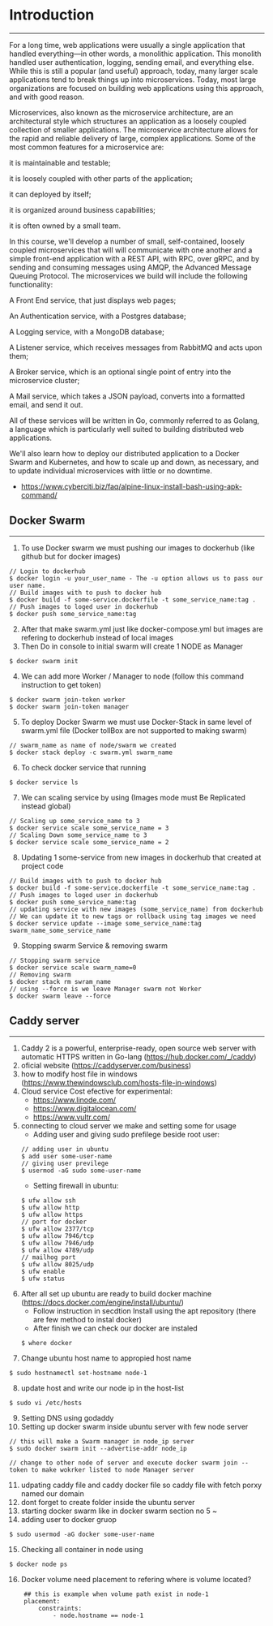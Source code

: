 # Introduction
--------------
For a long time, web applications were usually a single application that handled everything—in other words, a monolithic application. This monolith handled user authentication, logging, sending email, and everything else. While this is still a popular (and useful) approach, today, many larger scale applications tend to break things up into microservices. Today, most large organizations are focused on building web applications using this approach, and with good reason.

Microservices, also known as the microservice architecture, are an architectural style which structures an application as a loosely coupled collection of smaller applications. The microservice architecture allows for the rapid and reliable delivery of large, complex applications. Some of the most common features for a microservice are:

it is maintainable and testable;

it is loosely coupled with other parts of the application;

it  can deployed by itself;

it is organized around business capabilities;

it is often owned by a small team.

In this course, we'll develop a number of small, self-contained, loosely coupled microservices that will will communicate with one another and a simple front-end application with a REST API, with RPC, over gRPC, and by sending and consuming messages using AMQP, the Advanced Message Queuing Protocol. The microservices we build will include the following functionality:

A Front End service, that just displays web pages;

An Authentication service, with a Postgres database;

A Logging service, with a MongoDB database;

A Listener service, which receives messages from RabbitMQ and acts upon them;

A Broker service, which is an optional single point of entry into the microservice cluster;

A Mail service, which takes a JSON payload, converts into a formatted email, and send it out.

All of these services will be written in Go, commonly referred to as Golang, a language which is particularly well suited to building distributed web applications.

We'll also learn how to deploy our distributed application to a Docker Swarm and Kubernetes, and how to scale up and down, as necessary, and to update individual microservices with little or no downtime.


* https://www.cyberciti.biz/faq/alpine-linux-install-bash-using-apk-command/

## Docker Swarm
----------------
1. To use Docker swarm we must pushing our images to dockerhub (like github but for docker images)
```console
// Login to dockerhub
$ docker login -u your_user_name - The -u option allows us to pass our user name.
// Build images with to push to docker hub
$ docker build -f some-service.dockerfile -t some_service_name:tag .
// Push images to loged user in dockerhub
$ docker push some_service_name:tag
```
2. After that make swarm.yml just like docker-compose.yml but images are refering to dockerhub instead of local images
3. Then Do in console to initial swarm will create 1 NODE as Manager
```console
$ docker swarm init
```
4. We can add more Worker / Manager to node (follow this command instruction to get token)
````console
$ docker swarm join-token worker
$ docker swarm join-token manager
````
5. To deploy Docker Swarm we must use Docker-Stack in same level of swarm.yml file (Docker tollBox are not supported to making swarm)
````console
// swarm_name as name of node/swarm we created
$ docker stack deploy -c swarm.yml swarm_name
````
6. To check docker service that running
````console
$ docker service ls
````
7. We can scaling service by using (Images mode must Be Replicated instead global)
````console
// Scaling up some_service_name to 3 
$ docker service scale some_service_name = 3
// Scaling Down some_service_name to 3 
$ docker service scale some_service_name = 2
````
8. Updating 1 some-service from new images in dockerhub that created at project code
````console
// Build images with to push to docker hub
$ docker build -f some-service.dockerfile -t some_service_name:tag .
// Push images to loged user in dockerhub
$ docker push some_service_name:tag
// updating service with new images (some_service_name) from dockerhub
// We can update it to new tags or rollback using tag images we need
$ docker service update --image some_service_name:tag swarm_name_some_service_name
````
9. Stopping swarm Service  & removing swarm
````console
// Stopping swarm service 
$ docker service scale swarm_name=0
// Removing swarm
$ docker stack rm swram_name
// using --force is we leave Manager swarm not Worker
$ docker swarm leave --force
````

## Caddy server
-------
1. Caddy 2 is a powerful, enterprise-ready, open source web server with automatic HTTPS written in Go-lang (https://hub.docker.com/_/caddy)
2. oficial website (https://caddyserver.com/business)
3. how to modify host file in windows (https://www.thewindowsclub.com/hosts-file-in-windows)
4. Cloud service Cost efective for experimental:
    - https://www.linode.com/
    - https://www.digitalocean.com/
    - https://www.vultr.com/
5. connecting to cloud server we make and setting some for usage
    - Adding user and giving sudo prefilege beside root user:
    ```console
    // adding user in ubuntu
    $ add user some-user-name
    // giving user previlege
    $ usermod -aG sudo some-user-name
    ```
    - Setting firewall in ubuntu: 
    ```console
    $ ufw allow ssh
    $ ufw allow http
    $ ufw allow https
    // port for docker
    $ ufw allow 2377/tcp
    $ ufw allow 7946/tcp
    $ ufw allow 7946/udp
    $ ufw allow 4789/udp
    // mailhog port
    $ ufw allow 8025/udp
    $ ufw enable
    $ ufw status
    ```
6. After all set up ubuntu are ready to build docker machine (https://docs.docker.com/engine/install/ubuntu/)
    - Follow instruction in secdtion Install using the apt repository (there are few method to instal docker)
    - After finish we can check our docker are instaled
    ```console
    $ where docker
    ```
7. Change ubuntu host name to appropied host name
```console
$ sudo hostnamectl set-hostname node-1
```
8. update host and write our node ip in the host-list
```console
$ sudo vi /etc/hosts
```
9. Setting DNS using godaddy
10. Setting up docker swarm inside ubuntu server with few node server
```console
// this will make a Swarm manager in node_ip server
$ sudo docker swarm init --advertise-addr node_ip

// change to other node of server and execute docker swarm join --token to make wokrker listed to node Manager server
```
11. udpating caddy file and caddy docker file so caddy file with fetch porxy named our domain
12. dont forget to create folder inside the ubuntu server 
13. starting docker swarm like in docker swarm section no 5 ~
14. adding user to docker gruop
```console
$ sudo usermod -aG docker some-user-name
```
15. Checking all container in node using 
```console
$ docker node ps
```
16. Docker volume need placement to refering where is volume located?
```console
    ## this is example when volume path exist in node-1
    placement:
        constraints:
            - node.hostname == node-1
```